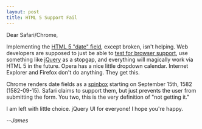 ```yaml
---
layout: post
title: HTML 5 Support Fail
---
```

 
Dear Safari/Chrome,

Implementing the <a href="http://diveintohtml5.org/forms.html#type-date">HTML 5 "date" field</a>, except broken, isn't helping. Web developers are supposed to just be able to <a href="http://diveintohtml5.org/detect.html#input-types">test for browser support</a>, use something like <a href="http://jqueryui.com/demos/datepicker/">jQuery</a> as a stopgap, and everything will magically work via HTML 5 in the future. Opera has a nice little dropdown calendar. Internet Explorer and Firefox don't do anything. They get this.

Chrome renders date fields as a <a href="http://library.gnome.org/devel/hig-book/stable/controls-spin-boxes.html.en">spinbox</a> starting on September 15th, 1582 (1582-09-15). Safari claims to support them, but just prevents the user from submitting the form. You two, this is the very definition of "not getting it."

I am left with little choice. jQuery UI for everyone! I hope you're happy.

--<em>James</em>
